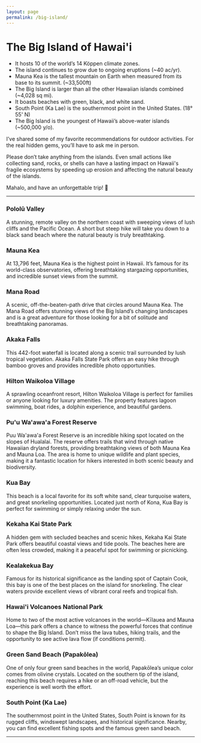 ```yaml
---
layout: page
permalink: /big-island/
---
```


# The Big Island of Hawai'i

- It hosts 10 of the world’s 14 Köppen climate zones.
- The island continues to grow due to ongoing eruptions (~40 ac/yr).
- Mauna Kea is the tallest mountain on Earth when measured from its base to its summit. (~33,500ft)
- The Big Island is larger than all the other Hawaiian islands combined (~4,028 sq mi).
- It boasts beaches with green, black, and white sand.
- South Point (Ka Lae) is the southernmost point in the United States. (18° 55' N)
- The Big Island is the youngest of Hawaii’s above-water islands (~500,000 y/o).

I’ve shared some of my favorite recommendations for outdoor activities. For the real hidden gems, you’ll have to ask me in person.

Please don’t take anything from the islands. Even small actions like collecting sand, rocks, or shells can have a lasting impact on Hawaii's fragile ecosystems by speeding up erosion and affecting the natural beauty of the islands.

Mahalo, and have an unforgettable trip! 🌺

___

### Pololū Valley
A stunning, remote valley on the northern coast with sweeping views of lush cliffs and the Pacific Ocean. A short but steep hike will take you down to a black sand beach where the natural beauty is truly breathtaking.

### Mauna Kea
At 13,796 feet, Mauna Kea is the highest point in Hawaii. It’s famous for its world-class observatories, offering breathtaking stargazing opportunities, and incredible sunset views from the summit.

### Mana Road
A scenic, off-the-beaten-path drive that circles around Mauna Kea. The Mana Road offers stunning views of the Big Island’s changing landscapes and is a great adventure for those looking for a bit of solitude and breathtaking panoramas.

### Akaka Falls
This 442-foot waterfall is located along a scenic trail surrounded by lush tropical vegetation. Akaka Falls State Park offers an easy hike through bamboo groves and provides incredible photo opportunities.

### Hilton Waikoloa Village
A sprawling oceanfront resort, Hilton Waikoloa Village is perfect for families or anyone looking for luxury amenities. The property features lagoon swimming, boat rides, a dolphin experience, and beautiful gardens.

### Pu'u Wa'awa'a Forest Reserve
Puu Wa'awa'a Forest Reserve is an incredible hiking spot located on the slopes of Hualalai. The reserve offers trails that wind through native Hawaiian dryland forests, providing breathtaking views of both Mauna Kea and Mauna Loa. The area is home to unique wildlife and plant species, making it a fantastic location for hikers interested in both scenic beauty and biodiversity.

### Kua Bay
This beach is a local favorite for its soft white sand, clear turquoise waters, and great snorkeling opportunities. Located just north of Kona, Kua Bay is perfect for swimming or simply relaxing under the sun.

### Kekaha Kai State Park
A hidden gem with secluded beaches and scenic hikes, Kekaha Kai State Park offers beautiful coastal views and tide pools. The beaches here are often less crowded, making it a peaceful spot for swimming or picnicking.

### Kealakekua Bay
Famous for its historical significance as the landing spot of Captain Cook, this bay is one of the best places on the island for snorkeling. The clear waters provide excellent views of vibrant coral reefs and tropical fish.

### Hawai'i Volcanoes National Park
Home to two of the most active volcanoes in the world—Kīlauea and Mauna Loa—this park offers a chance to witness the powerful forces that continue to shape the Big Island. Don’t miss the lava tubes, hiking trails, and the opportunity to see active lava flow (if conditions permit).

### Green Sand Beach (Papakōlea)
One of only four green sand beaches in the world, Papakōlea’s unique color comes from olivine crystals. Located on the southern tip of the island, reaching this beach requires a hike or an off-road vehicle, but the experience is well worth the effort.

### South Point (Ka Lae)
The southernmost point in the United States, South Point is known for its rugged cliffs, windswept landscapes, and historical significance. Nearby, you can find excellent fishing spots and the famous green sand beach.

___
